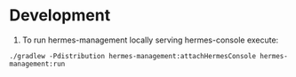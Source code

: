# Development

1. To run hermes-management locally serving hermes-console execute:

`./gradlew -Pdistribution hermes-management:attachHermesConsole hermes-management:run`